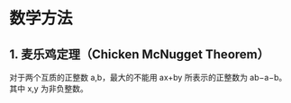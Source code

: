 # 数学方法
## 1. 麦乐鸡定理（Chicken McNugget Theorem）
对于两个互质的正整数 a,b，最大的不能用 ax+by 所表示的正整数为 ab−a−b。其中 x,y 为非负整数。